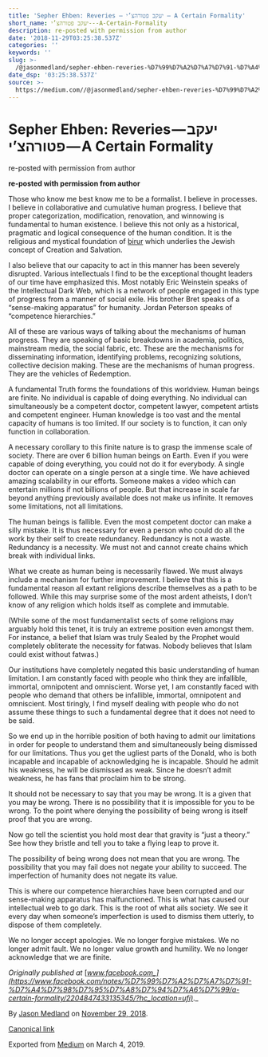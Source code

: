```yaml
---
title: 'Sepher Ehben: Reveries — יעקב פטורהצ’י — A Certain Formality'
short_name: יעקב פטורהצ’י---A-Certain-Formality
description: re-posted with permission from author
date: '2018-11-29T03:25:38.537Z'
categories: ''
keywords: ''
slug: >-
  /@jasonmedland/sepher-ehben-reveries-%D7%99%D7%A2%D7%A7%D7%91-%D7%A4%D7%98%D7%95%D7%A8%D7%94%D7%A6%D7%99-a-certain-formality-ade1154147a
date_dsp: '03:25:38.537Z'
source: >-
  https://medium.com//@jasonmedland/sepher-ehben-reveries-%D7%99%D7%A2%D7%A7%D7%91-%D7%A4%D7%98%D7%95%D7%A8%D7%94%D7%A6%D7%99-a-certain-formality-ade1154147a
---
```


# Sepher Ehben: Reveries — יעקב פטורהצ’י — A Certain Formality

re-posted with permission from author

**re-posted with permission from author**

Those who know me best know me to be a formalist. I believe in processes. I believe in collaborative and cumulative human progress. I believe that proper categorization, modification, renovation, and winnowing is fundamental to human existence. I believe this not only as a historical, pragmatic and logical consequence of the human condition. It is the religious and mystical foundation of [birur](https://l.facebook.com/l.php?u=https%3A%2F%2Fen.wikipedia.org%2Fwiki%2FTohu_and_Tikun&h=AT3erqMOl1xe6c67-gNMbXOjDJcZODwUlHZLYCCh9hRQuh1evweDifDW__ZGJGvwENkoe50tJ9bwnvyfOEvjuMUCpNlbQuzg7Hov3_QS5APNbATLF-o0f2ZYrw81pkUA7-bJwQVmBigdayeRvyC_) which underlies the Jewish concept of Creation and Salvation.

I also believe that our capacity to act in this manner has been severely disrupted. Various intellectuals I find to be the exceptional thought leaders of our time have emphasized this. Most notably Eric Weinstein speaks of the Intellectual Dark Web, which is a network of people engaged in this type of progress from a manner of social exile. His brother Bret speaks of a “sense-making apparatus” for humanity. Jordan Peterson speaks of “competence hierarchies.”

All of these are various ways of talking about the mechanisms of human progress. They are speaking of basic breakdowns in academia, politics, mainstream media, the social fabric, etc. These are the mechanisms for disseminating information, identifying problems, recognizing solutions, collective decision making. These are the mechanisms of human progress. They are the vehicles of Redemption.

A fundamental Truth forms the foundations of this worldview. Human beings are finite. No individual is capable of doing everything. No individual can simultaneously be a competent doctor, competent lawyer, competent artists and competent engineer. Human knowledge is too vast and the mental capacity of humans is too limited. If our society is to function, it can only function in collaboration.

A necessary corollary to this finite nature is to grasp the immense scale of society. There are over 6 billion human beings on Earth. Even if you were capable of doing everything, you could not do it for everybody. A single doctor can operate on a single person at a single time. We have achieved amazing scalability in our efforts. Someone makes a video which can entertain millions if not billions of people. But that increase in scale far beyond anything previously available does not make us infinite. It removes some limitations, not all limitations.

The human beings is fallible. Even the most competent doctor can make a silly mistake. It is thus necessary for even a person who could do all the work by their self to create redundancy. Redundancy is not a waste. Redundancy is a necessity. We must not and cannot create chains which break with individual links.

What we create as human being is necessarily flawed. We must always include a mechanism for further improvement. I believe that this is a fundamental reason all extant religions describe themselves as a path to be followed. While this may surprise some of the most ardent atheists, I don’t know of any religion which holds itself as complete and immutable.

(While some of the most fundamentalist sects of some religions may arguably hold this tenet, it is truly an extreme position even amongst them. For instance, a belief that Islam was truly Sealed by the Prophet would completely obliterate the necessity for fatwas. Nobody believes that Islam could exist without fatwas.)

Our institutions have completely negated this basic understanding of human limitation. I am constantly faced with people who think they are infallible, immortal, omnipotent and omniscient. Worse yet, I am constantly faced with people who demand that others be infallible, immortal, omnipotent and omniscient. Most tiringly, I find myself dealing with people who do not assume these things to such a fundamental degree that it does not need to be said.

So we end up in the horrible position of both having to admit our limitations in order for people to understand them and simultaneously being dismissed for our limitations. Thus you get the ugliest parts of the Donald, who is both incapable and incapable of acknowledging he is incapable. Should he admit his weakness, he will be dismissed as weak. Since he doesn’t admit weakness, he has fans that proclaim him to be strong.

It should not be necessary to say that you may be wrong. It is a given that you may be wrong. There is no possibility that it is impossible for you to be wrong. To the point where denying the possibility of being wrong is itself proof that you are wrong.

Now go tell the scientist you hold most dear that gravity is “just a theory.” See how they bristle and tell you to take a flying leap to prove it.

The possibility of being wrong does not mean that you are wrong. The possibility that you may fail does not negate your ability to succeed. The imperfection of humanity does not negate its value.

This is where our competence hierarchies have been corrupted and our sense-making apparatus has malfunctioned. This is what has caused our intellectual web to go dark. This is the root of what ails society. We see it every day when someone’s imperfection is used to dismiss them utterly, to dispose of them completely.

We no longer accept apologies. We no longer forgive mistakes. We no longer admit fault. We no longer value growth and humility. We no longer acknowledge that we are finite.

_Originally published at_ [_www.facebook.com_](https://www.facebook.com/notes/%D7%99%D7%A2%D7%A7%D7%91-%D7%A4%D7%98%D7%95%D7%A8%D7%94%D7%A6%D7%99/a-certain-formality/2204847433135345/?hc_location=ufi)_._

By [Jason Medland](https://medium.com/@jasonmedland) on [November 29, 2018](https://medium.com/p/ade1154147a).

[Canonical link](https://medium.com/@jasonmedland/sepher-ehben-reveries-%D7%99%D7%A2%D7%A7%D7%91-%D7%A4%D7%98%D7%95%D7%A8%D7%94%D7%A6%D7%99-a-certain-formality-ade1154147a)

Exported from [Medium](https://medium.com) on March 4, 2019.